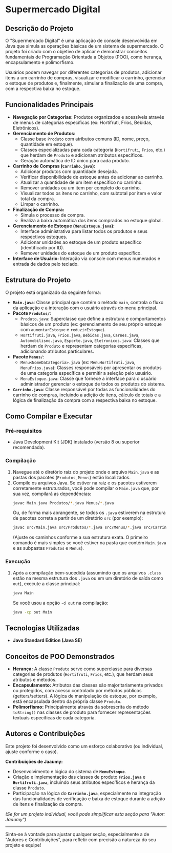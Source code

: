 # Supermercado Digital

## Descrição do Projeto

O "Supermercado Digital" é uma aplicação de console desenvolvida em Java que simula as operações básicas de um sistema de supermercado. O projeto foi criado com o objetivo de aplicar e demonstrar conceitos fundamentais de Programação Orientada a Objetos (POO), como herança, encapsulamento e polimorfismo.

Usuários podem navegar por diferentes categorias de produtos, adicionar itens a um carrinho de compras, visualizar e modificar o carrinho, gerenciar o estoque de produtos e, finalmente, simular a finalização de uma compra, com a respectiva baixa no estoque.

## Funcionalidades Principais

*   **Navegação por Categorias:** Produtos organizados e acessíveis através de menus de categorias específicas (ex: Hortifruti, Frios, Bebidas, Eletrônicos).
*   **Gerenciamento de Produtos:**
    *   Classe base `Produto` com atributos comuns (ID, nome, preço, quantidade em estoque).
    *   Classes especializadas para cada categoria (`Hortifruti`, `Frios`, etc.) que herdam de `Produto` e adicionam atributos específicos.
    *   Geração automática de ID único para cada produto.
*   **Carrinho de Compras (`Carrinho.java`):**
    *   Adicionar produtos com quantidade desejada.
    *   Verificar disponibilidade de estoque antes de adicionar ao carrinho.
    *   Atualizar a quantidade de um item específico no carrinho.
    *   Remover unidades ou um item por completo do carrinho.
    *   Visualizar todos os itens no carrinho, com subtotal por item e valor total da compra.
    *   Limpar o carrinho.
*   **Finalização de Compra:**
    *   Simula o processo de compra.
    *   Realiza a baixa automática dos itens comprados no estoque global.
*   **Gerenciamento de Estoque (`MenuEstoque.java`):**
    *   Interface administrativa para listar todos os produtos e seus respectivos estoques.
    *   Adicionar unidades ao estoque de um produto específico (identificado por ID).
    *   Remover unidades do estoque de um produto específico.
*   **Interface de Usuário:** Interação via console com menus numerados e entrada de dados pelo teclado.

## Estrutura do Projeto

O projeto está organizado da seguinte forma:

*   **`Main.java`**: Classe principal que contém o método `main`, controla o fluxo da aplicação e a interação com o usuário através do menu principal.
*   **Pacote `Produtos/`**:
    *   `Produto.java`: Superclasse que define a estrutura e comportamentos básicos de um produto (ex: gerenciamento de seu próprio estoque com `aumentarEstoque` e `reduzirEstoque`).
    *   `Hortifruti.java`, `Frios.java`, `Bebidas.java`, `Carnes.java`, `Automobilismo.java`, `Esporte.java`, `Eletronicos.java`: Classes que herdam de `Produto` e representam categorias específicas, adicionando atributos particulares.
*   **Pacote `Menus/`**:
    *   `Menu<NomeDaCategoria>.java` (ex: `MenuHortifruti.java`, `MenuFrios.java`): Classes responsáveis por apresentar os produtos de uma categoria específica e permitir a seleção pelo usuário.
    *   `MenuEstoque.java`: Classe que fornece a interface para o usuário administrador gerenciar o estoque de todos os produtos do sistema.
*   **`Carrinho.java`**: Classe responsável por todas as funcionalidades do carrinho de compras, incluindo a adição de itens, cálculo de totais e a lógica de finalização da compra com a respectiva baixa no estoque.

## Como Compilar e Executar

### Pré-requisitos

*   Java Development Kit (JDK) instalado (versão 8 ou superior recomendada).

### Compilação

1.  Navegue até o diretório raiz do projeto onde o arquivo `Main.java` e as pastas dos pacotes (`Produtos`, `Menus`) estão localizados.
2.  Compile os arquivos Java. Se estiver na raiz e os pacotes estiverem corretamente estruturados, você pode compilar o `Main.java` que, por sua vez, compilará as dependências:
    ```bash
    javac Main.java Produtos/*.java Menus/*.java
    ```
    Ou, de forma mais abrangente, se todos os `.java` estiverem na estrutura de pacotes correta a partir de um diretório `src` (por exemplo):
    ```bash
    javac src/Main.java src/Produtos/*.java src/Menus/*.java src/Carrinho.java -d out
    ```
    (Ajuste os caminhos conforme a sua estrutura exata. O primeiro comando é mais simples se você estiver na pasta que contém `Main.java` e as subpastas `Produtos` e `Menus`).

### Execução

1.  Após a compilação bem-sucedida (assumindo que os arquivos `.class` estão na mesma estrutura dos `.java` ou em um diretório de saída como `out`), execute a classe principal:
    ```bash
    java Main
    ```
    Se você usou a opção `-d out` na compilação:
    ```bash
    java -cp out Main
    ```

## Tecnologias Utilizadas

*   **Java Standard Edition (Java SE)**

## Conceitos de POO Demonstrados

*   **Herança:** A classe `Produto` serve como superclasse para diversas categorias de produtos (`Hortifruti`, `Frios`, etc.), que herdam seus atributos e métodos.
*   **Encapsulamento:** Atributos das classes são majoritariamente privados ou protegidos, com acesso controlado por métodos públicos (getters/setters). A lógica de manipulação de estoque, por exemplo, está encapsulada dentro da própria classe `Produto`.
*   **Polimorfismo:** Principalmente através da sobrescrita do método `toString()` nas classes de produto para fornecer representações textuais específicas de cada categoria.

## Autores e Contribuições

Este projeto foi desenvolvido como um esforço colaborativo (ou individual, ajuste conforme o caso).

**Contribuições de Jaaumy:**
*   Desenvolvimento e lógica do sistema de **`MenuEstoque`**.
*   Criação e implementação das classes de produto **`Frios.java`** e **`Hortifruti.java`**, incluindo seus atributos específicos e herança da classe `Produto`.
*   Participação na lógica do **`Carrinho.java`**, especialmente na integração das funcionalidades de verificação e baixa de estoque durante a adição de itens e finalização da compra.

*(Se for um projeto individual, você pode simplificar esta seção para "Autor: Jaaumy")*

---
Sinta-se à vontade para ajustar qualquer seção, especialmente a de "Autores e Contribuições", para refletir com precisão a natureza do seu projeto e equipe!
